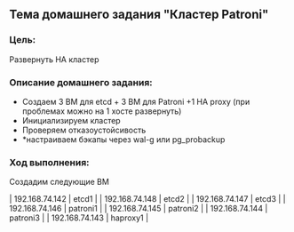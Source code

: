 ## Тема домашнего задания "Кластер Patroni"

### Цель:
Развернуть HA кластер

### Описание домашнего задания:

- Создаем 3 ВМ для etcd + 3 ВМ для Patroni +1 HA proxy (при проблемах можно на 1 хосте развернуть)
- Инициализируем кластер
- Проверяем отказоустойсивость
- *настраиваем бэкапы через wal-g или pg_probackup

### Ход выполнения:

Создадим следующие ВМ

| 192.168.74.142 | etcd1 |
| 192.168.74.148 | etcd2 |
| 192.168.74.147 | etcd3 |
| 192.168.74.146 | patroni1 |
| 192.168.74.145 | patroni2 |
| 192.168.74.144 | patroni3 |
| 192.168.74.143 | haproxy1 |




